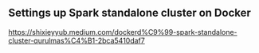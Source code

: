 ## Settings up Spark standalone cluster on Docker

https://shixieyyub.medium.com/dockerd%C9%99-spark-standalone-cluster-qurulmas%C4%B1-2bca5410daf7
